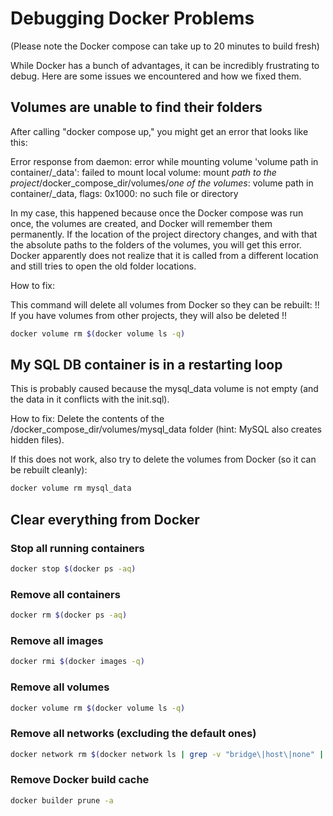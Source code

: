 # Debugging Docker Problems

(Please note the Docker compose can take up to 20 minutes to build fresh)

While Docker has a bunch of advantages, it can be incredibly frustrating to debug. Here are some issues we encountered and how we fixed them.

## Volumes are unable to find their folders

After calling "docker compose up," you might get an error that looks like this:

Error response from daemon: error while mounting volume 'volume path in container/_data': failed to mount local volume: mount *path to the project*/docker_compose_dir/volumes/*one of the volumes*: volume path in container/_data, flags: 0x1000: no such file or directory

In my case, this happened because once the Docker compose was run once, the volumes are created, and Docker will remember them permanently. If the location of the project directory changes, and with that the absolute paths to the folders of the volumes, you will get this error. Docker apparently does not realize that it is called from a different location and still tries to open the old folder locations.

How to fix:

This command will delete all volumes from Docker so they can be rebuilt:
!! If you have volumes from other projects, they will also be deleted !!

```sh
docker volume rm $(docker volume ls -q)
```

## My SQL DB container is in a restarting loop

This is probably caused because the mysql_data volume is not empty (and the data in it conflicts with the init.sql).

How to fix:
Delete the contents of the /docker_compose_dir/volumes/mysql_data folder (hint: MySQL also creates hidden files).

If this does not work, also try to delete the volumes from Docker (so it can be rebuilt cleanly):

```sh
docker volume rm mysql_data
```

## Clear everything from Docker

### Stop all running containers
```sh
docker stop $(docker ps -aq)
```

### Remove all containers
```sh
docker rm $(docker ps -aq)
```

### Remove all images
```sh
docker rmi $(docker images -q)
```

### Remove all volumes
```sh
docker volume rm $(docker volume ls -q)
```

### Remove all networks (excluding the default ones)
```sh
docker network rm $(docker network ls | grep -v "bridge\|host\|none" | awk '/ / { print $1 }')
```

### Remove Docker build cache
```sh
docker builder prune -a
```
